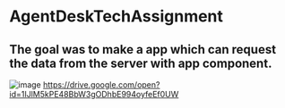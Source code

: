 # AgentDeskTechAssignment
## The goal was to make a app which can request the data from the server with app component.
![image](https://drive.google.com/open?id=1IJlM5kPE48BbW3gODhbE994oyfeEf0UW)
https://drive.google.com/open?id=1IJlM5kPE48BbW3gODhbE994oyfeEf0UW
